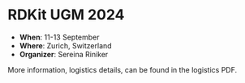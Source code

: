 # RDKit UGM 2024

- **When**: 11-13 September
- **Where**: Zurich, Switzerland
- **Organizer**: Sereina Riniker

More information, logistics details, can be found in the logistics PDF.
